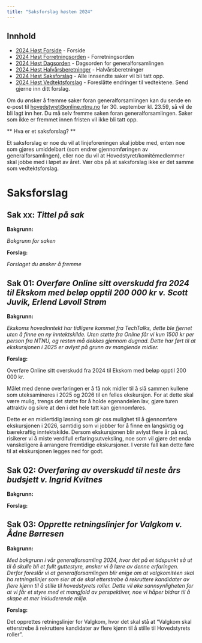 ```yaml
---
title: "Saksforslag høsten 2024"
---
```


## Innhold

- [2024 Høst Forside](/generalforsamlingen/genfors2024h) - Forside
- [2024 Høst Forretningsorden](/generalforsamlingen/genfors2024h/forretningsorden) - Forretningsorden
- [2024 Høst Dagsorden](/generalforsamlingen/genfors2024h/dagsorden) - Dagsorden for generalforsamlingen
- [2024 Høst Halvårsberetninger](/generalforsamlingen/genfors2024h/aarsberetninger) - Halvårsberetninger
- [2024 Høst Saksforslag](/generalforsamlingen/genfors2024h/saksforslag) - Alle innsendte saker vil bli tatt opp.
- [2024 Høst Vedtektsforslag](/generalforsamlingen/genfors2024h/vedtekstforslag) - Foreslåtte endringer til vedtektene. Send gjerne inn ditt forslag.

Om du ønsker å fremme saker foran generalforsamlingen kan du sende en e-post til hovedstyret@online.ntnu.no før 30. september kl. 23.59, så vil de bli lagt inn her. Du må selv fremme saken foran generalforsamlingen. Saker som ikke er fremmet innen fristen vil ikke bli tatt opp.

** Hva er et saksforslag? **

Et saksforslag er noe du vil at linjeforeningen skal jobbe med, enten noe som gjøres umiddelbart (som endrer gjennomføringen av generalforsamlingen), eller noe du vil at Hovedstyret/komitémedlemmer skal jobbe med i løpet av året. Vær obs på at saksforslag ikke er det samme som vedtektsforslag.

# Saksforslag

## Sak xx: _Tittel på sak_

**Bakgrunn:**

_Bakgrunn for saken_

**Forslag:**

_Forslaget du ønsker å fremme_

## Sak 01: _Overføre Online sitt overskudd fra 2024 til Ekskom med beløp opptil 200 000 kr v. Scott Juvik, Erlend Løvoll Strøm_

**Bakgrunn:**

_Ekskoms hovedinntekt har tidligere kommet fra TechTalks, dette ble fjernet uten å finne en ny inntektskilde. Uten støtte fra Online får vi kun 1500 kr per person fra NTNU, og resten må dekkes gjennom dugnad. Dette har ført til at ekskursjonen i 2025 er avlyst på grunn av manglende midler._

**Forslag:**

Overføre Online sitt overskudd fra 2024 til Ekskom med beløp opptil 200 000 kr.

Målet med denne overføringen er å få nok midler til å slå sammen kullene som uteksamineres i 2025 og 2026 til en felles ekskursjon. For at dette skal være mulig, trengs det støtte for å holde egenandelen lav, gjøre turen attraktiv og sikre at den i det hele tatt kan gjennomføres.

Dette er en midlertidig løsning som gir oss mulighet til å gjennomføre ekskursjonen i 2026, samtidig som vi jobber for å finne en langsiktig og bærekraftig inntektskilde. Dersom ekskursjonen blir avlyst flere år på rad, risikerer vi å miste verdifull erfaringsutveksling, noe som vil gjøre det enda vanskeligere å arrangere fremtidige ekskursjoner. I verste fall kan dette føre til at ekskursjonen legges ned for godt.

## Sak 02: _Overføring av overskudd til neste års budsjett v. Ingrid Kvitnes_

**Bakgrunn:**

**Forslag:**

## Sak 03: _Opprette retningslinjer for Valgkom v. Ådne Børresen_

**Bakgrunn:**

_Med bakgrunn i vår generalforsamling 2024, hvor det på et tidspunkt så ut til å skulle bli et fullt guttestyre, ønsker vi å lære av denne erfaringen. Derfor foreslår vi at generalforsamlingen blir enige om at valgkomitéen skal ha retningslinjer som sier at de skal etterstrebe å rekruttere kandidater av flere kjønn til å stille til hovedstyrets roller. Dette vil øke sannsynligheten for at vi får et styre med et mangfold av perspektiver, noe vi håper bidrar til å skape et mer inkluderende miljø._

**Forslag:**

Det opprettes retningslinjer for Valgkom, hvor det skal stå at “Valgkom skal etterstrebe å rekruttere kandidater av flere kjønn til å stille til Hovedstyrets roller”.
